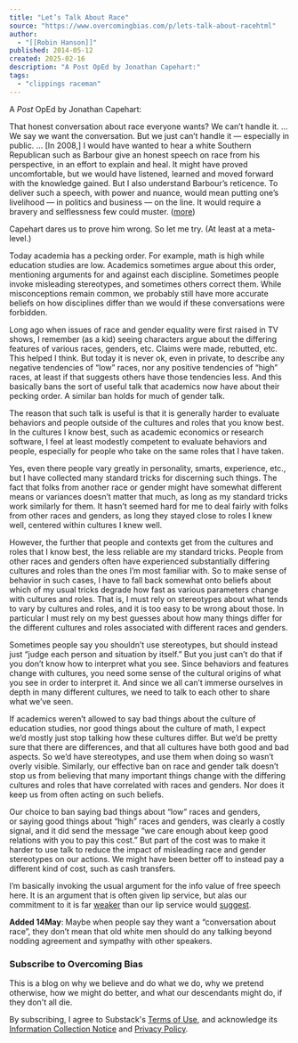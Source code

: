 ```yaml
---
title: "Let’s Talk About Race"
source: "https://www.overcomingbias.com/p/lets-talk-about-racehtml"
author:
  - "[[Robin Hanson]]"
published: 2014-05-12
created: 2025-02-16
description: "A Post OpEd by Jonathan Capehart:"
tags:
  - "clippings raceman"
---
```

A *Post* OpEd by Jonathan Capehart:

That honest conversation about race everyone wants? We can’t handle it. … We say we want the conversation. But we just can’t handle it — especially in public. … \[In 2008,\] I would have wanted to hear a white Southern Republican such as Barbour give an honest speech on race from his perspective, in an effort to explain and heal. It might have proved uncomfortable, but we would have listened, learned and moved forward with the knowledge gained. But I also understand Barbour’s reticence. To deliver such a speech, with power and nuance, would mean putting one’s livelihood — in politics and business — on the line. It would require a bravery and selflessness few could muster. ([more](http://www.washingtonpost.com/opinions/that-honest-conversation-about-race-everyone-wants-we-cant-handle-it/2014/05/02/dbdf019c-d203-11e3-a6b1-45c4dffb85a6_story.html))

Capehart dares us to prove him wrong. So let me try. (At least at a meta-level.)

Today academia has a pecking order. For example, math is high while education studies are low. Academics sometimes argue about this order, mentioning arguments for and against each discipline. Sometimes people invoke misleading stereotypes, and sometimes others correct them. While misconceptions remain common, we probably still have more accurate beliefs on how disciplines differ than we would if these conversations were forbidden.

Long ago when issues of race and gender equality were first raised in TV shows, I remember (as a kid) seeing characters argue about the differing features of various races, genders, etc. Claims were made, rebutted, etc. This helped I think. But today it is never ok, even in private, to describe any negative tendencies of “low” races, nor any positive tendencies of “high” races, at least if that suggests others have those tendencies less. And this basically bans the sort of useful talk that academics now have about their pecking order. A similar ban holds for much of gender talk.

The reason that such talk is useful is that it is generally harder to evaluate behaviors and people outside of the cultures and roles that you know best. In the cultures I know best, such as academic economics or research software, I feel at least modestly competent to evaluate behaviors and people, especially for people who take on the same roles that I have taken.

Yes, even there people vary greatly in personality, smarts, experience, etc., but I have collected many standard tricks for discerning such things. The fact that folks from another race or gender might have somewhat different means or variances doesn’t matter that much, as long as my standard tricks work similarly for them. It hasn’t seemed hard for me to deal fairly with folks from other races and genders, as long they stayed close to roles I knew well, centered within cultures I knew well.

However, the further that people and contexts get from the cultures and roles that I know best, the less reliable are my standard tricks. People from other races and genders often have experienced substantially differing cultures and roles than the ones I’m most familiar with. So to make sense of behavior in such cases, I have to fall back somewhat onto beliefs about which of my usual tricks degrade how fast as various parameters change with cultures and roles. That is, I must rely on stereotypes about what tends to vary by cultures and roles, and it is too easy to be wrong about those. In particular I must rely on my best guesses about how many things differ for the different cultures and roles associated with different races and genders.

Sometimes people say you shouldn’t use stereotypes, but should instead just “judge each person and situation by itself.” But you just can’t do that if you don’t know how to interpret what you see. Since behaviors and features change with cultures, you need some sense of the cultural origins of what you see in order to interpret it. And since we all can’t immerse ourselves in depth in many different cultures, we need to talk to each other to share what we’ve seen.

If academics weren’t allowed to say bad things about the culture of education studies, nor good things about the culture of math, I expect we’d mostly just stop talking how these cultures differ. But we’d be pretty sure that there are differences, and that all cultures have both good and bad aspects. So we’d have stereotypes, and use them when doing so wasn’t overly visible. Similarly, our effective ban on race and gender talk doesn’t stop us from believing that many important things change with the differing cultures and roles that have correlated with races and genders. Nor does it keep us from often acting on such beliefs.

Our choice to ban saying bad things about “low” races and genders, or saying good things about “high” races and genders, was clearly a costly signal, and it did send the message “we care enough about keep good relations with you to pay this cost.” But part of the cost was to make it harder to use talk to reduce the impact of misleading race and gender stereotypes on our actions. We might have been better off to instead pay a different kind of cost, such as cash transfers.

I’m basically invoking the usual argument for the info value of free speech here. It is an argument that is often given lip service, but alas our commitment to it is far [weaker](http://www.overcomingbias.com/2014/05/info-as-excuse.html) than our lip service would [suggest](http://www.overcomingbias.com/2010/01/free-hearing-not-speech.html).

**Added 14May**: Maybe when people say they want a “conversation about race”, they don’t mean that old white men should do any talking beyond nodding agreement and sympathy with other speakers.

### Subscribe to Overcoming Bias

This is a blog on why we believe and do what we do, why we pretend otherwise, how we might do better, and what our descendants might do, if they don't all die.

By subscribing, I agree to Substack's [Terms of Use](https://substack.com/tos), and acknowledge its [Information Collection Notice](https://substack.com/ccpa#personal-data-collected) and [Privacy Policy](https://substack.com/privacy).